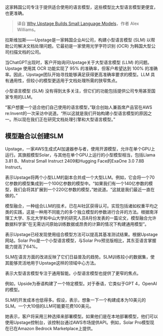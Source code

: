 
<!--
title: Upstage为何构建小型语言模型
cover: https://cdn.thenewstack.io/media/2025/01/19e82884-lucy-park-upstage-2.png
-->

这家韩国公司专注于提供适合使用的语言模型，这些模型比大型语言模型更便宜，也更准确。

> 译自 [Why Upstage Builds Small Language Models](https://thenewstack.io/why-upstage-builds-small-language-models/)，作者 Alex Williams。

拉斯维加斯——Upstage是一家韩国企业AI公司，构建小型语言模型 (SLM) 以帮助公司解决文档处理问题。它最初是一家使用光学字符识别 (OCR) 为韩国大型公司扫描文档的公司。

当ChatGPT出现时，客户开始询问Upstage关于大型语言模型 (LLM) 的问题。Upstage 使用其 OCR 功能实现了 95% 的准确率，但客户希望达到 100% 的准确率。因此，Upstage团队开始寻找能够满足获得更高准确率要求的模型。LLM 具有通用性，但较小的模型更适用于文档处理所需的狭窄焦点。

小型语言模型 (SLM) 没有得到太多关注，但它们的功能包括提供公司专用甚至国家专用的LLM。

“客户想要一个适合他们自己使用的语言模型，”联合创始人兼首席产品官在AWS re:Invent的一次采访中说道。“所以这就是我们开始构建小型语言模型的原因之一。所以现在我们正在研究文档处理引擎和大型语言模型。”

## 模型融合以创建SLM

Upstage，一家AWS生成式AI加速器参与者，使用开源模型，允许在单个GPU上运行。其旗舰模型Solar，与其他在单个GPU上运行的小型模型相当，包括Llama 3.81 B、Mistral Small Instruct 2409和Hugging Face的ExaOne 3.0 7.8B Instruct。

表示Upstage将两个小型LLM的副本合并成一个大型LLM。例如，它会将一个70亿参数的模型集成到一个100亿参数的模型中。“如果我们有一个140亿参数的模型，我们会将其扩展到一个220亿参数的模型，”她说道。“这就是我们最近一直在做的。”

模型融合，一种组合LLM的技术，已在AI社区获得认可。实现包括诸如权重平均之类的实践，这是一种用不同能力的多个独立模型的参数进行合并的方法。根据南洋理工大学、东北大学和中山大学的研究人员8月份发表的一篇论文，模型融合允许数据科学家“在无需访问原始训练数据或昂贵的计算的情况下构建通用模型”。

表示Upstage已经发现使用组合模型方法可以提高其基准测试结果。根据Upstage网站，Solar Pro是一个小型语言模型，与Solar Pro预览版相比，其东亚语言掌握能力提高了64%。

SLM在语言方面的改进反映了它们日益普及的趋势。SLM训练较小的数据集，使其能够灵活地用于Upstage这样的领域中心方法。

表示大型语言模型专注于通用智能。小型语言模型也提供了更窄的焦点。

例如，Upside为泰语构建了一个特定模型。对于泰语，它类似于GPT 4，OpenAI的模型。

SLM的开发成本也低得多。假设，表示，想象一下一个构建成本为10美元的SLM。一个大10倍的LLM可能要花费100美元。

她表示，客户将采用三种选择来部署模型。如果他们是在本地部署模型，他们可以使用Upstage控制台，该控制台通过AWS市场提供API。例如，Solar Pro模型现在已在Amazon Bedrock Marketplace上提供。